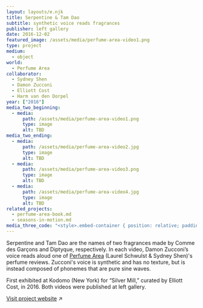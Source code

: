 ```yaml
---
layout: layouts/e.njk
title: Serpentine & Tam Dao
subtitle: synthetic voice reads fragrances
publisher: left gallery
date: 2016-12-02
featured_image: /assets/media/perfume-area-video1.png
type: project
medium:
  - object
world:
  - Perfume Area
collaborator:
  - Sydney Shen
  - Damon Zucconi
  - Elliott Cost
  - Harm van den Dorpel
year: ["2016"]
media_two_beginning:
  - media:
      path: /assets/media/perfume-area-video1.png
      type: image
      alt: TBD
media_two_ending:
  - media:
      path: /assets/media/perfume-area-video2.jpg
      type: image
      alt: TBD
  - media:
      path: /assets/media/perfume-area-video3.png
      type: image
      alt: TBD
  - media:
      path: /assets/media/perfume-area-video4.jpg
      type: image
      alt: TBD
related_projects:
  - perfume-area-book.md
  - seasons-in-motion.md
media_three_code: "<style>.embed-container { position: relative; padding-bottom: 56.25%; height: 0;     overflow: hidden; max-width: 100%; } .embed-container iframe, .embed-container object, .embed-container embed { position: absolute; top: 0; left: 0; width: 100%; height: 100%; }</style><div class='embed-container'><iframe src='https://www.youtube.com/embed/mkEgvsWXDPY' frameborder='0' allowfullscreen></iframe></div>"
---
```


Serpentine and Tam Dao are the names of two fragrances made by Comme des Garçons and Diptyque, respectively. In each video, Damon Zucconi’s voice reads aloud one of <a href="/medium/world/perfume-area">Perfume Area</a> (Laurel Schwulst & Sydney Shen)'s perfume reviews. Zucconi's voice is synthetic and has no texture, but is instead composed of phonemes that are pure sine waves.

First exhibited at Kodomo (New York) for “Silver Mill,” curated by Elliott Cost, in 2016. Both videos were published at left gallery.

<a href="https://perfume-area.com/projects/serpentine-tam-dao-mov">Visit project website</a> ↗
